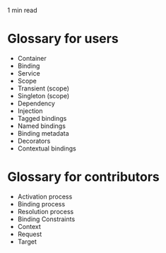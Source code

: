 <p id="reading-time-action-id" align="left">1 min read</p>

# Glossary for users
- Container
- Binding
- Service
- Scope
- Transient (scope)
- Singleton (scope)
- Dependency
- Injection
- Tagged bindings
- Named bindings
- Binding metadata
- Decorators
- Contextual bindings

# Glossary for contributors
- Activation process
- Binding process
- Resolution process
- Binding Constraints
- Context
- Request
- Target
